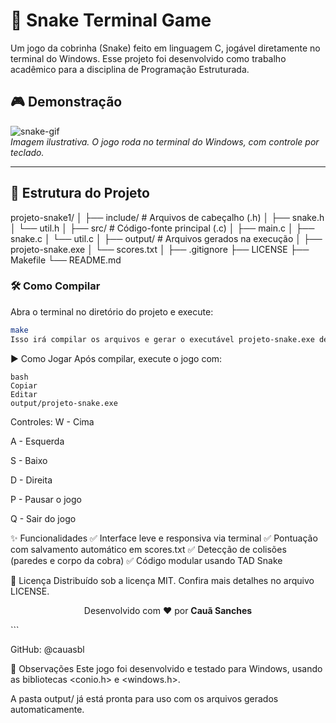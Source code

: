 # 🐍 Snake Terminal Game

Um jogo da cobrinha (Snake) feito em linguagem C, jogável diretamente no terminal do Windows. Esse projeto foi desenvolvido como trabalho acadêmico para a disciplina de Programação Estruturada.

## 🎮 Demonstração

![snake-gif](https://media.giphy.com/media/xUA7aZeLE2e0P7Znz2/giphy.gif)  
*Imagem ilustrativa. O jogo roda no terminal do Windows, com controle por teclado.*

---

## 📁 Estrutura do Projeto


projeto-snake1/
│
├── include/ # Arquivos de cabeçalho (.h)
│ ├── snake.h
│ └── util.h
│
├── src/ # Código-fonte principal (.c)
│ ├── main.c
│ ├── snake.c
│ └── util.c
│
├── output/ # Arquivos gerados na execução
│ ├── projeto-snake.exe
│ └── scores.txt
│
├── .gitignore
├── LICENSE
├── Makefile
└── README.md

### 🛠️ Como Compilar

Abra o terminal no diretório do projeto e execute:

```bash
make
Isso irá compilar os arquivos e gerar o executável projeto-snake.exe dentro da pasta output/.
```

▶️ Como Jogar
Após compilar, execute o jogo com:

```
bash
Copiar
Editar
output/projeto-snake.exe

```

Controles:
W - Cima

A - Esquerda

S - Baixo

D - Direita

P - Pausar o jogo

Q - Sair do jogo

✨ Funcionalidades
✅ Interface leve e responsiva via terminal
✅ Pontuação com salvamento automático em scores.txt
✅ Detecção de colisões (paredes e corpo da cobra)
✅ Código modular usando TAD Snake

📜 Licença
Distribuído sob a licença MIT.
Confira mais detalhes no arquivo LICENSE.

<p align="center"> Desenvolvido com ❤️ por <strong>Cauã Sanches</strong> </p> ```

GitHub: @cauasbl

📌 Observações
Este jogo foi desenvolvido e testado para Windows, usando as bibliotecas <conio.h> e <windows.h>.

A pasta output/ já está pronta para uso com os arquivos gerados automaticamente.
